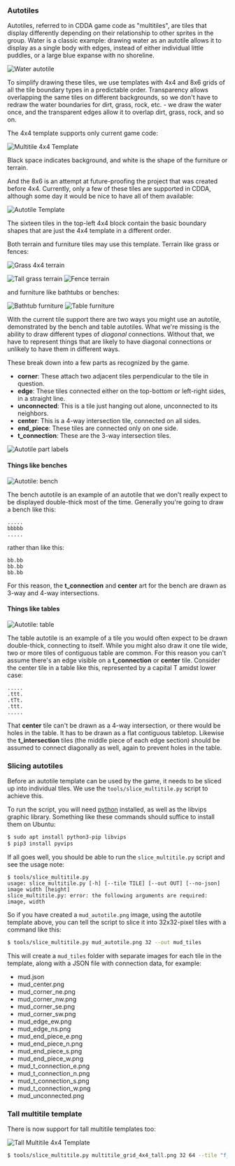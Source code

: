 ### Autotiles

Autotiles, referred to in CDDA game code as "multitiles", are tiles that display differently
depending on their relationship to other sprites in the group. Water is a classic example: drawing
water as an autotile allows it to display as a single body with edges, instead of either individual
little puddles, or a large blue expanse with no shoreline.

![Water autotile](image/t_water_sh_autotile.png)

To simplify drawing these tiles, we use templates with 4x4 and 8x6 grids of all the tile boundary types
in a predictable order. Transparency allows overlapping the same tiles on different backgrounds, so
we don't have to redraw the water boundaries for dirt, grass, rock, etc. - we draw the water once,
and the transparent edges allow it to overlap dirt, grass, rock, and so on.

The 4x4 template supports only current game code:

![Multitile 4x4 Template](image/multitile_grid_4x4.png)

Black space indicates background, and white is the shape of the furniture or terrain.

And the 8x6 is an attempt at future-proofing the project that was created before 4x4. Currently, only a few of these tiles are supported in CDDA, although some day it would be nice to have all of them available:

![Autotile Template](image/autotile_template_grid.png)

The sixteen tiles in the top-left 4x4 block contain the basic boundary shapes that are just the 4x4 template in a different order.

Both terrain and furniture tiles may use this template. Terrain like grass or fences:

![Grass 4x4 terrain](image/t_grass_multitile.png)

![Tall grass terrain](image/t_grass_tall_autotile.png)
![Fence terrain](image/t_fence_autotile.png)

and furniture like bathtubs or benches:

![Bathtub furniture](image/f_bathtub_autotile.png)
![Table furniture](image/f_bench_autotile.png)

With the current tile support there are two ways you might use an
autotile, demonstrated by the bench and table autotiles. What we're missing is the ability to draw
different types of *diagonal* connections. Without that, we have to represent things that are likely
to have diagonal connections or unlikely to have them in different ways.

These break down into a few parts as recognized by the game.

- **corner**: These attach two adjacent tiles perpendicular to the tile in question.
- **edge**: These tiles connected either on the top-bottom or left-right sides, in a straight line.
- **unconnected**: This is a tile just hanging out alone, unconnected to its neighbors.
- **center**: This is a 4-way intersection tile, connected on all sides.
- **end_piece**: These tiles are connected only on one side.
- **t_connection**: These are the 3-way intersection tiles.

![Autotile part labels](image/f_bench_autotile_labels.png)


#### Things like benches

![Autotile: bench](image/f_bench_autotile.png)

The bench autotile is an example of an autotile that we don't really expect to be displayed double-thick most of the time. Generally you're going to draw a bench like this:
```
.....
bbbbb
.....
```
rather than like this:
```
bb.bb
bb.bb
bb.bb
```

For this reason, the **t_connection** and **center** art for the bench are drawn as 3-way and 4-way intersections.


#### Things like tables

![Autotile: table](image/f_table_autotile.png)

The table autotile is an example of a tile you would often expect to be drawn double-thick,
connecting to itself. While you might also draw it one tile wide, two or more tiles of contiguous
table are common. For this reason you can't assume there's an edge visible on a **t_connection** or
**center** tile. Consider the center tile in a table like this, represented by a capital T amidst
lower case:

```
.....
.ttt.
.tTt.
.ttt.
.....
```

That **center** tile can't be drawn as a 4-way intersection, or there would be holes in the table.
It has to be drawn as a flat contiguous tabletop. Likewise the **t_intersection** tiles (the middle
piece of each edge section) should be assumed to connect diagonally as well, again to prevent holes
in the table.


### Slicing autotiles

Before an autotile template can be used by the game, it needs to be sliced up into individual tiles.
We use the `tools/slice_multitile.py` script to achieve this.

To run the script, you will need [python](https://python.org) installed, as well as the libvips
graphic library. Something like these commands should suffice to install them on Ubuntu:

```sh
$ sudo apt install python3-pip libvips
$ pip3 install pyvips
```

If all goes well, you should be able to run the `slice_multitile.py` script and see the usage note:

```
$ tools/slice_multitile.py
usage: slice_multitile.py [-h] [--tile TILE] [--out OUT] [--no-json] image width [height]
slice_multitile.py: error: the following arguments are required: image, width
```

So if you have created a `mud_autotile.png` image, using the autotile template above, you can tell
the script to slice it into 32x32-pixel tiles with a command like this:

```sh
$ tools/slice_multitile.py mud_autotile.png 32 --out mud_tiles
```

This will create a `mud_tiles` folder with separate images for each tile in the template, along with
a JSON file with connection data, for example:

- mud.json
- mud_center.png
- mud_corner_ne.png
- mud_corner_nw.png
- mud_corner_se.png
- mud_corner_sw.png
- mud_edge_ew.png
- mud_edge_ns.png
- mud_end_piece_e.png
- mud_end_piece_n.png
- mud_end_piece_s.png
- mud_end_piece_w.png
- mud_t_connection_e.png
- mud_t_connection_n.png
- mud_t_connection_s.png
- mud_t_connection_w.png
- mud_unconnected.png

### Tall multitile template

There is now support for tall multitile templates too:

![Tall Multitile 4x4 Template](image/multitile_grid_4x4_tall.png)

```sh
$ tools/slice_multitile.py multitile_grid_4x4_tall.png 32 64 --tile "f_bookcase"
```

